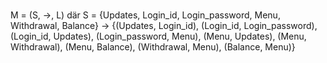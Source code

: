 # 
##
M = (S, →, L) där
S = {Updates, Login_id, Login_password, Menu, Withdrawal, Balance}
→  {(Updates, Login_id), (Login_id, Login_password), (Login_id, Updates), 
    (Login_password, Menu), (Menu, Updates), (Menu, Withdrawal), (Menu, Balance),
    (Withdrawal, Menu), (Balance, Menu)}
